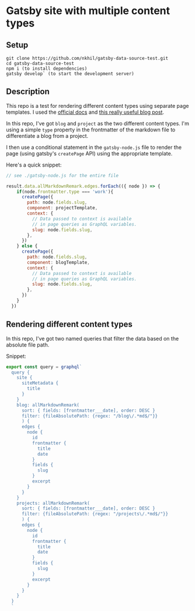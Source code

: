 # Gatsby site with multiple content types

## Setup

```
git clone https://github.com/nkhil/gatsby-data-source-test.git
cd gatsby-data-source-test
npm i (to install dependencies)
gatsby develop` (to start the development server)
```

## Description 

This repo is a test for rendering different content types using separate page templates. I used the [official docs](https://www.gatsbyjs.org/tutorial/part-four/) and [this really useful blog post](https://desktopofsamuel.com/gatsby-website-with-multiple-post-types).

In this repo, I've got `blog` and `project` as the two different content types. I'm using a simple `type` property in the frontmatter of the markdown file to differentiate a blog from a project. 

I then use a conditional statement in the `gatsby-node.js` file to render the page (using gatsby's `createPage` API) using the appropriate template. 

Here's a quick snippet:

```javascript
// see ./gatsby-node.js for the entire file

result.data.allMarkdownRemark.edges.forEach(({ node }) => {
    if(node.frontmatter.type === 'work'){
      createPage({
        path: node.fields.slug,
        component: projectTemplate,
        context: {
          // Data passed to context is available
          // in page queries as GraphQL variables.
          slug: node.fields.slug,
        },
      })
    } else {
      createPage({
        path: node.fields.slug,
        component: blogTemplate,
        context: {
          // Data passed to context is available
          // in page queries as GraphQL variables.
          slug: node.fields.slug,
        },
      })
    }
  })
```

## Rendering different content types

In this repo, I've got two named queries that filter the data based on the absolute file path. 

Snippet: 
```javascript
export const query = graphql`
  query {
    site {
      siteMetadata {
        title
      }
    }
    blog: allMarkdownRemark(
      sort: { fields: [frontmatter___date], order: DESC }
      filter: {fileAbsolutePath: {regex: "/blog\/.*md$/"}}
      ) {
      edges {
        node {
          id
          frontmatter {
            title
            date
          }
          fields {
            slug
          }
          excerpt
        }
      }
    }
    projects: allMarkdownRemark(
      sort: { fields: [frontmatter___date], order: DESC }
      filter: {fileAbsolutePath: {regex: "/projects\/.*md$/"}}
      ) {
      edges {
        node {
          id
          frontmatter {
            title
            date
          }
          fields {
            slug
          }
          excerpt
        }
      }
    }
  }
  `
```
